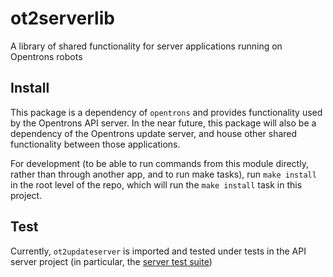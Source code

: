 # ot2serverlib

A library of shared functionality for server applications running on
Opentrons robots

## Install

This package is a dependency of `opentrons` and provides functionality
used by the Opentrons API server. In the near future, this package will
also be a dependency of the Opentrons update server, and house other
shared functionality between those applications.

For development (to be able to run commands from this module directly,
rather than through another app, and to run make tasks), run `make install`
in the root level of the repo, which will run the `make install` task in
this project.

## Test

Currently, `ot2updateserver` is imported and tested under tests in the
API server project (in particular, the
[server test suite](https://github.com/Opentrons/opentrons/tree/edge/api/tests/opentrons/server))
